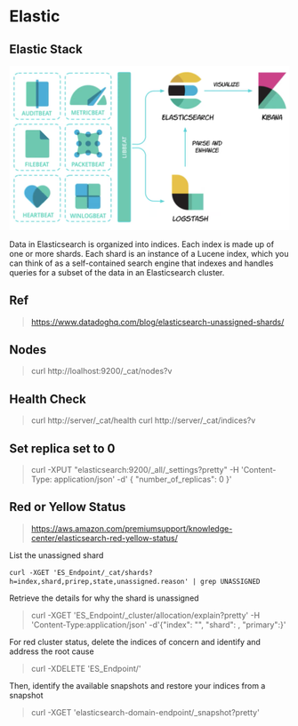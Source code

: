# Elastic
## Elastic Stack
![Elastic Stack](elasticstack.png "Elastic Stack")

Data in Elasticsearch is organized into indices. Each index is made up of one or more shards. Each shard is an instance of a Lucene index, which you can think of as a self-contained search engine that indexes and handles queries for a subset of the data in an Elasticsearch cluster.

## Ref
> https://www.datadoghq.com/blog/elasticsearch-unassigned-shards/

## Nodes
> curl http://loalhost:9200/_cat/nodes?v

## Health Check
> curl http://server/_cat/health
> curl http://server/_cat/indices?v

## Set replica set to 0
> curl -XPUT "elasticsearch:9200/_all/_settings?pretty" -H 'Content-Type: application/json' -d' { "number_of_replicas": 0 }'

## Red or Yellow Status
> https://aws.amazon.com/premiumsupport/knowledge-center/elasticsearch-red-yellow-status/

List the unassigned shard
```
curl -XGET 'ES_Endpoint/_cat/shards?h=index,shard,prirep,state,unassigned.reason' | grep UNASSIGNED
```

Retrieve the details for why the shard is unassigned
> curl -XGET 'ES_Endpoint/_cluster/allocation/explain?pretty' -H 'Content-Type:application/json' -d'{"index": "<index name>", "shard": <shardId>, "primary":<true or false>}'

For red cluster status, delete the indices of concern and identify and address the root cause
> curl -XDELETE 'ES_Endpoint/<index names>'

Then, identify the available snapshots and restore your indices from a snapshot
> curl -XGET 'elasticsearch-domain-endpoint/_snapshot?pretty'
